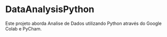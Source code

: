 # DataAnalysisPython
 Este projeto aborda Analise de Dados utilizando Python através do Google Colab e PyCham.
